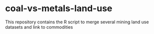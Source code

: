 # coal-vs-metals-land-use
This repository contains the R script to merge several mining land use datasets and link to commodities
